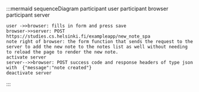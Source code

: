 :::mermaid
sequenceDiagram
participant user
participant browser
participant server

    user ->>browser: fills in form and press save
    browser->>server: POST  https://studies.cs.helsinki.fi/exampleapp/new_note_spa
    note right of browser: the form function that sends the request to the server to add the new note to the notes list as well without needing to reload the page to render the new note.
    activate server
    server-->>browser: POST success code and response headers of type json with  {"message":"note created"}
    deactivate server

:::
